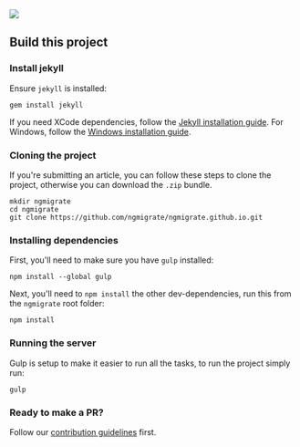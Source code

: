 <img src="https://cloud.githubusercontent.com/assets/1655968/16382145/8170d8bc-3c77-11e6-8dc0-f89fabb3e0ca.jpg" style="max-width: 50%; margin: 0 auto;">

## Build this project

### Install jekyll

Ensure `jekyll` is installed:

```
gem install jekyll
```

If you need XCode dependencies, follow the [Jekyll installation guide](https://jekyllrb.com/docs/installation/). For Windows, follow the [Windows installation guide](https://jekyllrb.com/docs/windows/#installation).

### Cloning the project

If you're submitting an article, you can follow these steps to clone the project, otherwise you can download the `.zip` bundle.

```
mkdir ngmigrate
cd ngmigrate
git clone https://github.com/ngmigrate/ngmigrate.github.io.git
```

### Installing dependencies

First, you'll need to make sure you have `gulp` installed:

```
npm install --global gulp
```

Next, you'll need to `npm install` the other dev-dependencies, run this from the `ngmigrate` root folder:

```
npm install
```

### Running the server

Gulp is setup to make it easier to run all the tasks, to run the project simply run:

```
gulp
```

### Ready to make a PR?

Follow our [contribution guidelines](CONTRIBUTING.MD) first.

